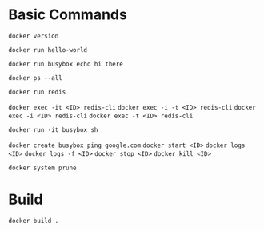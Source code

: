 # Basic Commands

`docker version`

`docker run hello-world`

`docker run busybox echo hi there`

`docker ps --all`

`docker run redis`

`docker exec -it <ID> redis-cli`
    `docker exec -i -t <ID> redis-cli`
    `docker exec -i <ID> redis-cli`
    `docker exec -t <ID> redis-cli`

`docker run -it busybox sh`

`docker create busybox ping google.com`
    `docker start <ID>`
    `docker logs <ID>`
    `docker logs -f <ID>`
    `docker stop <ID>`
    `docker kill <ID>`

`docker system prune`

# Build

`docker build .`
